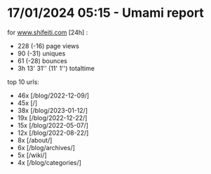 # 17/01/2024 05:15 - Umami report
for www.shifeiti.com [24h] :

 - 228 (-16) page views
 - 90 (-31) uniques
 - 61 (-28) bounces
 - 3h 13' 31'' (11' 1'') totaltime


top 10 urls:
 - 46x [/blog/2022-12-09/]
 - 45x [/]
 - 38x [/blog/2023-01-12/]
 - 19x [/blog/2022-12-22/]
 - 15x [/blog/2022-05-07/]
 - 12x [/blog/2022-08-22/]
 - 8x [/about/]
 - 6x [/blog/archives/]
 - 5x [/wiki/]
 - 4x [/blog/categories/]


